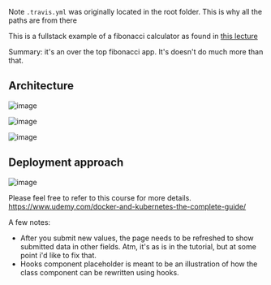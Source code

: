 Note `.travis.yml` was originally located in the root folder. This is why all the paths are from there

This is a fullstack example of a fibonacci calculator as found in [this lecture](https://www.udemy.com/docker-and-kubernetes-the-complete-guide/learn/lecture/11437198#overview)

Summary: it's an over the top fibonacci app. It's doesn't do much more than that.

## Architecture

![image](https://user-images.githubusercontent.com/26703675/61688721-a2e3b680-ad1d-11e9-8bcf-1846a32edb39.png)

![image](https://user-images.githubusercontent.com/26703675/61732677-08639180-ad76-11e9-9826-5108f7346ede.png)

![image](https://user-images.githubusercontent.com/26703675/61732681-0dc0dc00-ad76-11e9-819b-66a798fc4ca0.png)

## Deployment approach

![image](https://user-images.githubusercontent.com/26703675/61992943-e6f7f380-b05c-11e9-92b3-25f3f8267a7d.png)

Please feel free to refer to this course for more details.
https://www.udemy.com/docker-and-kubernetes-the-complete-guide/

A few notes:

- After you submit new values, the page needs to be refreshed to show submitted data in other fields. Atm, it's as is in the tutorial, but at some point i'd like to fix that.
- Hooks component placeholder is meant to be an illustration of how the class component can be rewritten using hooks.
